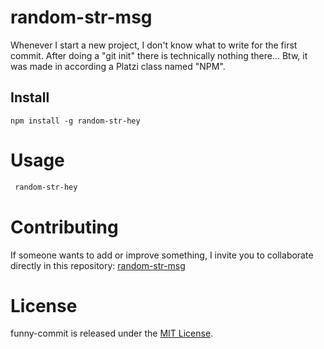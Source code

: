 # random-str-msg

Whenever I start a new project, I don't know what to write for the first commit. After doing a "git init" there is technically nothing there...
Btw, it was made in according a Platzi class named "NPM". 

## Install

```npm
npm install -g random-str-hey
```

# Usage

```bash
 random-str-hey
```

# Contributing

If someone wants to add or improve something, I invite you to collaborate directly in this repository: [random-str-msg](https://github.com/gndx/random-str-msg)

# License

funny-commit is released under the [MIT License](https://opensource.org/licenses/MIT).